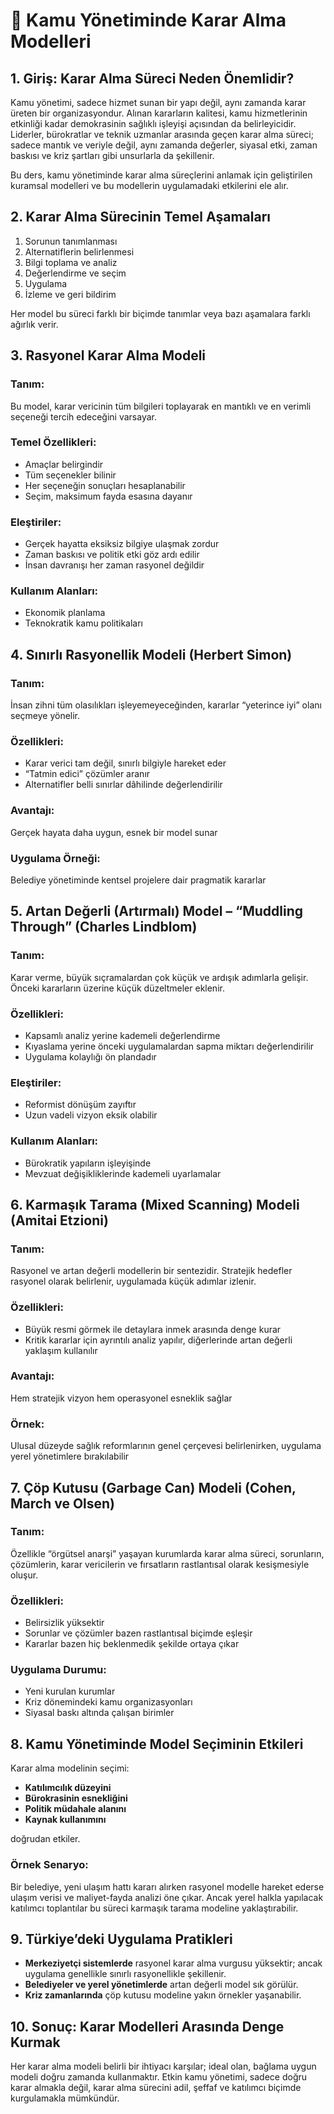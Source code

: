 # 📘 Kamu Yönetiminde Karar Alma Modelleri

## 1. Giriş: Karar Alma Süreci Neden Önemlidir?

Kamu yönetimi, sadece hizmet sunan bir yapı değil, aynı zamanda karar üreten bir organizasyondur. Alınan kararların kalitesi, kamu hizmetlerinin etkinliği kadar demokrasinin sağlıklı işleyişi açısından da belirleyicidir. Liderler, bürokratlar ve teknik uzmanlar arasında geçen karar alma süreci; sadece mantık ve veriyle değil, aynı zamanda değerler, siyasal etki, zaman baskısı ve kriz şartları gibi unsurlarla da şekillenir.

Bu ders, kamu yönetiminde karar alma süreçlerini anlamak için geliştirilen kuramsal modelleri ve bu modellerin uygulamadaki etkilerini ele alır.

## 2. Karar Alma Sürecinin Temel Aşamaları

1. Sorunun tanımlanması
2. Alternatiflerin belirlenmesi
3. Bilgi toplama ve analiz
4. Değerlendirme ve seçim
5. Uygulama
6. İzleme ve geri bildirim

Her model bu süreci farklı bir biçimde tanımlar veya bazı aşamalara farklı ağırlık verir.

## 3. Rasyonel Karar Alma Modeli

### Tanım:

Bu model, karar vericinin tüm bilgileri toplayarak en mantıklı ve en verimli seçeneği tercih edeceğini varsayar.

### Temel Özellikleri:

- Amaçlar belirgindir
- Tüm seçenekler bilinir
- Her seçeneğin sonuçları hesaplanabilir
- Seçim, maksimum fayda esasına dayanır

### Eleştiriler:

- Gerçek hayatta eksiksiz bilgiye ulaşmak zordur
- Zaman baskısı ve politik etki göz ardı edilir
- İnsan davranışı her zaman rasyonel değildir

### Kullanım Alanları:

- Ekonomik planlama
- Teknokratik kamu politikaları

## 4. Sınırlı Rasyonellik Modeli (Herbert Simon)

### Tanım:

İnsan zihni tüm olasılıkları işleyemeyeceğinden, kararlar “yeterince iyi” olanı seçmeye yönelir.

### Özellikleri:

- Karar verici tam değil, sınırlı bilgiyle hareket eder
- “Tatmin edici” çözümler aranır
- Alternatifler belli sınırlar dâhilinde değerlendirilir

### Avantajı:

Gerçek hayata daha uygun, esnek bir model sunar

### Uygulama Örneği:

Belediye yönetiminde kentsel projelere dair pragmatik kararlar

## 5. Artan Değerli (Artırmalı) Model – “Muddling Through” (Charles Lindblom)

### Tanım:

Karar verme, büyük sıçramalardan çok küçük ve ardışık adımlarla gelişir. Önceki kararların üzerine küçük düzeltmeler eklenir.

### Özellikleri:

- Kapsamlı analiz yerine kademeli değerlendirme
- Kıyaslama yerine önceki uygulamalardan sapma miktarı değerlendirilir
- Uygulama kolaylığı ön plandadır

### Eleştiriler:

- Reformist dönüşüm zayıftır
- Uzun vadeli vizyon eksik olabilir

### Kullanım Alanları:

- Bürokratik yapıların işleyişinde
- Mevzuat değişikliklerinde kademeli uyarlamalar

## 6. Karmaşık Tarama (Mixed Scanning) Modeli (Amitai Etzioni)

### Tanım:

Rasyonel ve artan değerli modellerin bir sentezidir. Stratejik hedefler rasyonel olarak belirlenir, uygulamada küçük adımlar izlenir.

### Özellikleri:

- Büyük resmi görmek ile detaylara inmek arasında denge kurar
- Kritik kararlar için ayrıntılı analiz yapılır, diğerlerinde artan değerli yaklaşım kullanılır

### Avantajı:

Hem stratejik vizyon hem operasyonel esneklik sağlar

### Örnek:

Ulusal düzeyde sağlık reformlarının genel çerçevesi belirlenirken, uygulama yerel yönetimlere bırakılabilir

## 7. Çöp Kutusu (Garbage Can) Modeli (Cohen, March ve Olsen)

### Tanım:

Özellikle “örgütsel anarşi” yaşayan kurumlarda karar alma süreci, sorunların, çözümlerin, karar vericilerin ve fırsatların rastlantısal olarak kesişmesiyle oluşur.

### Özellikleri:

- Belirsizlik yüksektir
- Sorunlar ve çözümler bazen rastlantısal biçimde eşleşir
- Kararlar bazen hiç beklenmedik şekilde ortaya çıkar

### Uygulama Durumu:

- Yeni kurulan kurumlar
- Kriz dönemindeki kamu organizasyonları
- Siyasal baskı altında çalışan birimler

## 8. Kamu Yönetiminde Model Seçiminin Etkileri

Karar alma modelinin seçimi:

- **Katılımcılık düzeyini**
- **Bürokrasinin esnekliğini**
- **Politik müdahale alanını**
- **Kaynak kullanımını**

doğrudan etkiler.

### Örnek Senaryo:

Bir belediye, yeni ulaşım hattı kararı alırken rasyonel modelle hareket ederse ulaşım verisi ve maliyet-fayda analizi öne çıkar. Ancak yerel halkla yapılacak katılımcı toplantılar bu süreci karmaşık tarama modeline yaklaştırabilir.

## 9. Türkiye’deki Uygulama Pratikleri

- **Merkeziyetçi sistemlerde** rasyonel karar alma vurgusu yüksektir; ancak uygulama genellikle sınırlı rasyonellikle şekillenir.
- **Belediyeler ve yerel yönetimlerde** artan değerli model sık görülür.
- **Kriz zamanlarında** çöp kutusu modeline yakın örnekler yaşanabilir.

## 10. Sonuç: Karar Modelleri Arasında Denge Kurmak

Her karar alma modeli belirli bir ihtiyacı karşılar; ideal olan, bağlama uygun modeli doğru zamanda kullanmaktır. Etkin kamu yönetimi, sadece doğru karar almakla değil, karar alma sürecini adil, şeffaf ve katılımcı biçimde kurgulamakla mümkündür.

